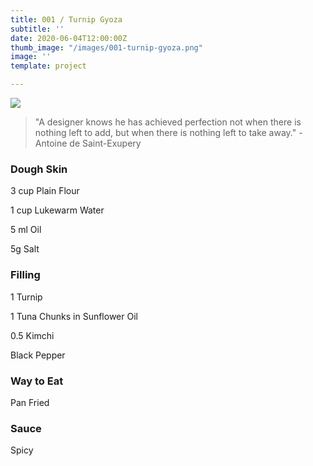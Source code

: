 ```yaml
---
title: 001 / Turnip Gyoza
subtitle: ''
date: 2020-06-04T12:00:00Z
thumb_image: "/images/001-turnip-gyoza.png"
image: ''
template: project

---
```

![](/images/001-turnip-gyoza.jpg)

> "A designer knows he has achieved perfection not when there is nothing left to add, but when there is nothing left to take away." -Antoine de Saint-Exupery

### Dough Skin

3 cup Plain Flour

1 cup Lukewarm Water

5 ml Oil

5g Salt

### Filling

1 Turnip

1 Tuna Chunks in Sunflower Oil

0\.5 Kimchi

Black Pepper

### Way to Eat

Pan Fried

### Sauce

Spicy